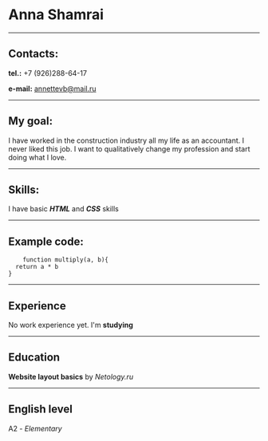 # Anna Shamrai
---
## Contacts:
**tel.:** +7 (926)288-64-17

**e-mail:** annettevb@mail.ru

---
## My goal:

I have worked in the construction industry all my life as an accountant. I never liked this job. I want to qualitatively change my profession and start doing what I love.

---
## Skills:
I have basic _**HTML**_ and _**CSS**_ skills

---
## Example code:
```
	function multiply(a, b){
  return a * b
}
```
---
## Experience
No work experience yet. I'm **studying**

---
## Education
**Website layout basics** by _Netology.ru_

---
## English level
A2 - _Elementary_